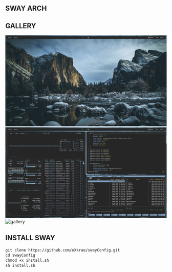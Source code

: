 ## SWAY ARCH

## GALLERY
![gallery](img/001.png)
![gallery](img/002.png)
![gallery](img/003.png)

## INSTALL SWAY
```
git clone https://github.com/eXkrae/swayConfig.git
cd swayConfig
chmod +x install.sh
sh install.sh
